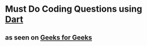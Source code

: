 # Must Do Coding Questions using [Dart](https://dart.dev/)

## as seen on [Geeks for Geeks](https://www.geeksforgeeks.org/must-coding-questions-company-wise)

